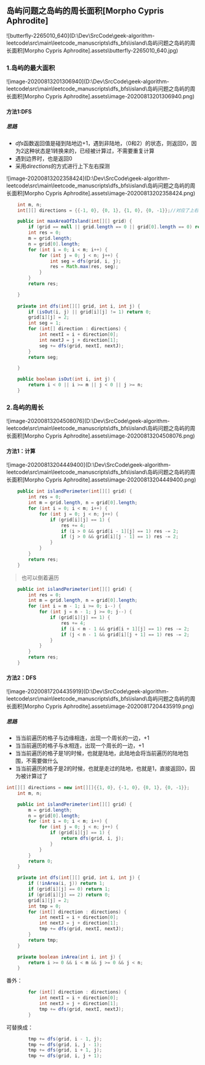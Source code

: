 ## 岛屿问题之岛屿的周长面积[Morpho Cypris Aphrodite]



![butterfly-2265010_640](D:\Dev\SrcCode\geek-algorithm-leetcode\src\main\leetcode_manuscripts\dfs_bfs\island\岛屿问题之岛屿的周长面积[Morpho Cypris Aphrodite].assets\butterfly-2265010_640.jpg)



### 1.岛屿的最大面积

![image-20200813201306940](D:\Dev\SrcCode\geek-algorithm-leetcode\src\main\leetcode_manuscripts\dfs_bfs\island\岛屿问题之岛屿的周长面积[Morpho Cypris Aphrodite].assets\image-20200813201306940.png)



#### 方法1:DFS

##### 思路

- $dfs$函数返回值是碰到陆地边+1，遇到非陆地，（0和2）的状态，则返回0，因为2这种状态是1转换来的，已经被计算过，不需要重复计算
- 遇到边界时，也是返回0
- 采用$directions$的方式进行上下左右探测

![image-20200813202358424](D:\Dev\SrcCode\geek-algorithm-leetcode\src\main\leetcode_manuscripts\dfs_bfs\island\岛屿问题之岛屿的周长面积[Morpho Cypris Aphrodite].assets\image-20200813202358424.png)

```java
    int m, n;
    int[][] directions = {{-1, 0}, {0, 1}, {1, 0}, {0, -1}};//对应了上右下左四个方向

    public int maxAreaOfIsland(int[][] grid) {
        if (grid == null || grid.length == 0 || grid[0].length == 0) return 0;
        int res = 0;
        m = grid.length;
        n = grid[0].length;
        for (int i = 0; i < m; i++) {
            for (int j = 0; j < n; j++) {
                int seg = dfs(grid, i, j);
                res = Math.max(res, seg);
            }
        }
        return res;

    }
	
    private int dfs(int[][] grid, int i, int j) {
        if (isOut(i, j) || grid[i][j] != 1) return 0;
        grid[i][j] = 2;
        int seg = 1;
        for (int[] direction : directions) {
            int nextI = i + direction[0];
            int nextJ = j + direction[1];
            seg += dfs(grid, nextI, nextJ);
        }
        return seg;

    }

    public boolean isOut(int i, int j) {
        return i < 0 || i >= m || j < 0 || j >= n;
    }
```

### 2.岛屿的周长

![image-20200813204508076](D:\Dev\SrcCode\geek-algorithm-leetcode\src\main\leetcode_manuscripts\dfs_bfs\island\岛屿问题之岛屿的周长面积[Morpho Cypris Aphrodite].assets\image-20200813204508076.png)





#### 方法1：计算

![image-20200813204449400](D:\Dev\SrcCode\geek-algorithm-leetcode\src\main\leetcode_manuscripts\dfs_bfs\island\岛屿问题之岛屿的周长面积[Morpho Cypris Aphrodite].assets\image-20200813204449400.png)

```java
    public int islandPerimeter(int[][] grid) {
        int res = 0;
        int m = grid.length, n = grid[0].length;
        for (int i = 0; i < m; i++) {
            for (int j = 0; j < n; j++) {
                if (grid[i][j] == 1) {
                    res += 4;
                    if (i > 0 && grid[i - 1][j] == 1) res -= 2;
                    if (j > 0 && grid[i][j - 1] == 1) res -= 2;
                }
            }
        }
        return res;
    }
```

>  也可以倒着遍历

```java
    public int islandPerimeter(int[][] grid) {
        int res = 0;
        int m = grid.length, n = grid[0].length;
        for (int i = m - 1; i >= 0; i--) {
            for (int j = n - 1; j >= 0; j--) {
                if (grid[i][j] == 1) {
                    res += 4;
                    if (i < m - 1 && grid[i + 1][j] == 1) res -= 2;
                    if (j < n - 1 && grid[i][j + 1] == 1) res -= 2;
                }
            }
        }
        return res;
    }
```

#### 方法2：DFS

![image-20200817204435919](D:\Dev\SrcCode\geek-algorithm-leetcode\src\main\leetcode_manuscripts\dfs_bfs\island\岛屿问题之岛屿的周长面积[Morpho Cypris Aphrodite].assets\image-20200817204435919.png)

##### 思路

- 当当前遍历的格子与边缘相连，出现一个周长的一边，+1
- 当当前遍历的格子与水相连，出现一个周长的一边，+1
- 当当前遍历的格子是1的时候，也就是陆地，此陆地会将当前遍历的陆地包围，不需要做什么
- 当当前遍历的格子是2的时候，也就是走过的陆地，也就是1，直接返回0，因为被计算过了

```java
int[][] directions = new int[][]{{1, 0}, {-1, 0}, {0, 1}, {0, -1}};
    int m, n;

    public int islandPerimeter(int[][] grid) {
        m = grid.length;
        n = grid[0].length;
        for (int i = 0; i < m; i++) {
            for (int j = 0; j < n; j++) {
                if (grid[i][j] == 1) {
                    return dfs(grid, i, j);
                }
            }
        }
        return 0;
    }

    private int dfs(int[][] grid, int i, int j) {
        if (!inArea(i, j)) return 1;
        if (grid[i][j] == 0) return 1;
        if (grid[i][j] == 2) return 0;
        grid[i][j] = 2;
        int tmp = 0;
        for (int[] direction : directions) {
            int nextI = i + direction[0];
            int nextJ = j + direction[1];
            tmp += dfs(grid, nextI, nextJ);
        }
        return tmp;
    }

    private boolean inArea(int i, int j) {
        return i >= 0 && i < m && j >= 0 && j < n;
    }
```

番外：

```java
        for (int[] direction : directions) {
            int nextI = i + direction[0];
            int nextJ = j + direction[1];
            tmp += dfs(grid, nextI, nextJ);
        }
```

可替换成：

```java
        tmp += dfs(grid, i - 1, j);
        tmp += dfs(grid, i, j - 1);
        tmp += dfs(grid, i + 1, j);
        tmp += dfs(grid, i, j + 1);
```



